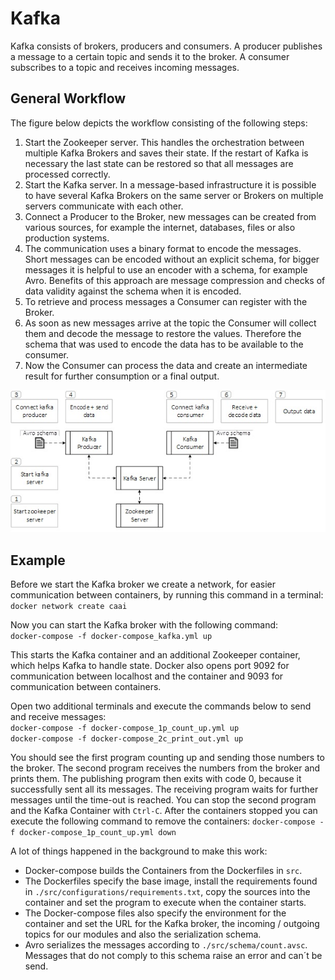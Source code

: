 # Kafka
Kafka consists of brokers, producers and consumers. A producer publishes a message to a certain topic and sends it to the broker. A consumer subscribes to a topic and receives incoming messages.

## General Workflow
The figure below depicts the workflow consisting of the following steps: 

1)	Start the Zookeeper server. This handles the orchestration between multiple Kafka Brokers and saves their state. If the restart of Kafka is necessary the last state can be restored so that all messages are processed correctly.
2)	Start the Kafka server. In a message-based infrastructure it is possible to have several Kafka Brokers on the same server or Brokers on multiple servers communicate with each other. 
3)	Connect a Producer to the Broker, new messages can be created from various sources, for example the internet, databases, files or also production systems. 
4)	The communication uses a binary format to encode the messages. Short messages can be encoded without an explicit schema, for bigger messages it is helpful to use an encoder with a schema, for example Avro. Benefits of this approach are message compression and checks of data validity against the schema when it is encoded.
5)	To retrieve and process messages a Consumer can register with the Broker. 
6)	As soon as new messages arrive at the topic the Consumer will collect them and decode the message to restore the values. Therefore the schema that was used to encode the data has to be available to the consumer. 
7)	Now the Consumer can process the data and create an intermediate result for further consumption or a final output.

<img src="./docs/kafka_workflow.jpg" width="800px">



## Example
Before we start the Kafka broker we create a network, for easier communication between containers, by running this command in a terminal:
`docker network create caai`

Now you can start the Kafka broker with the following command:\
`docker-compose -f docker-compose_kafka.yml up`

This starts the Kafka container and an additional Zookeeper container, which helps Kafka to handle state.
Docker also  opens port 9092 for communication between localhost and the container and 9093 for communication between containers.

Open two additional terminals and execute the commands below to send and receive messages:\
`docker-compose -f docker-compose_1p_count_up.yml up`\
`docker-compose -f docker-compose_2c_print_out.yml up`

You should see the first program counting up and sending those numbers to the broker.
The second program receives the numbers from the broker and prints them.
The publishing program then exits with code 0, because it successfully sent all its messages.
The receiving program waits for further messages until the time-out is reached.
You can stop the second program and the Kafka Container with `Ctrl-C`.
After the containers stopped you can execute the following command to remove the containers:
`docker-compose -f docker-compose_1p_count_up.yml down`

A lot of things happened in the background to make this work:
+ Docker-compose builds the Containers from the Dockerfiles in `src`.
+ The Dockerfiles specify the base image, install the requirements found in `./src/configurations/requirements.txt`, copy the sources into the container and set the program to execute when the container starts.
+ The Docker-compose files also specify the environment for the container and set the URL for the Kafka broker, the incoming / outgoing topics for our modules and also the serialization schema.
+ Avro serializes the messages according to `./src/schema/count.avsc`.
Messages that do not comply to this schema raise an error and can´t be send.